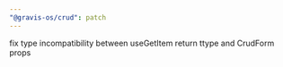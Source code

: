 ```yaml
---
"@gravis-os/crud": patch
---
```


fix type incompatibility between useGetItem return ttype and CrudForm props
